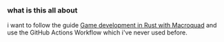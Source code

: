 ### what is this all about

i want to follow the guide [Game development in Rust with Macroquad](https://mq.agical.se/) and use the GitHub Actions Workflow which i've never used before.